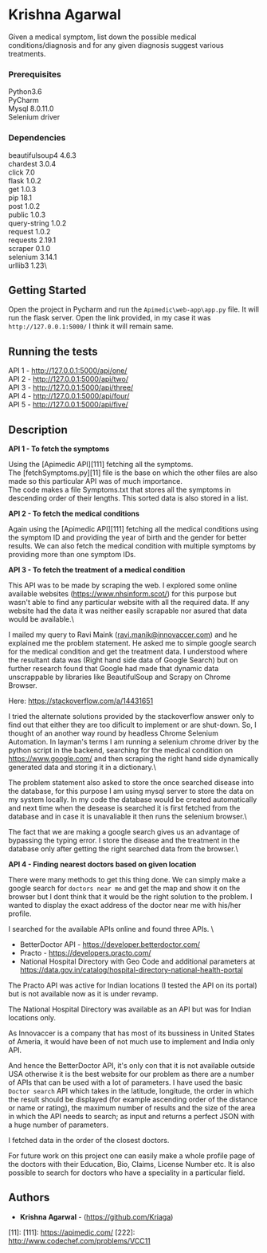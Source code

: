 # Krishna Agarwal

Given a medical symptom, list down the possible medical conditions/diagnosis and for
any given diagnosis suggest various treatments.

### Prerequisites

Python3.6 \
PyCharm \
Mysql 8.0.11.0 \
Selenium driver 


### Dependencies

beautifulsoup4 4.6.3 \
chardest 3.0.4\
click 7.0\
flask 1.0.2 \
get 1.0.3\
pip 18.1\
post 1.0.2\
public 1.0.3\
query-string 1.0.2\
request 1.0.2\
requests 2.19.1\
scraper 0.1.0\
selenium 3.14.1\
urllib3 1.23\


## Getting Started

Open the project in Pycharm and run the ```Apimedic\web-app\app.py``` file. It will run the flask server. Open the link provided, in my case it was ```http://127.0.0.1:5000/``` I think it will remain same.  



## Running the tests
API 1 - http://127.0.0.1:5000/api/one/ \
API 2 - http://127.0.0.1:5000/api/two/ \
API 3 - http://127.0.0.1:5000/api/three/ \
API 4 - http://127.0.0.1:5000/api/four/ \
API 5 - http://127.0.0.1:5000/api/five/ 

## Description

**API 1 - To fetch the symptoms**

Using the [Apimedic API][111] fetching all the symptoms.\
The [fetchSymptoms.py][11] file is the base on which the other files are also made so this particular API was of much importance.\
The code makes a file Symptoms.txt that stores all the symptoms in descending order of their lengths. This sorted data is also stored in a list. 


**API 2 - To fetch the medical conditions**

Again using the [Apimedic API][111] fetching all the medical conditions using the symptom ID and providing the year of birth and the gender for better results.
We can also fetch the medical condition with multiple symptoms by providing more than one symptom IDs.

**API 3 - To fetch the treatment of a medical condition**

This API was to be made by scraping the web. I explored some online available websites (https://www.nhsinform.scot/) for this purpose but wasn't able to find any particular website with all the required data. If any website had the data it was neither easily scrapable nor asured that data would be available.\

I mailed my query to Ravi Maink (ravi.manik@innovaccer.com) and he explained me the problem statement. He asked me to simple google search for the medical condition and get the treatment data. I understood where the resultant data was (Right hand side data of Google Search) but on further research found that Google had made that dynamic data unscrappable by libraries like BeautifulSoup and Scrapy on Chrome Browser.

Here:
https://stackoverflow.com/a/14431651

I tried the alternate solutions provided by the stackoverflow answer only to find out that either they are too dificult to implement or are shut-down. So, I thought of an another way round by headless Chrome Selenium Automation. In layman's terms I am running a selenium chrome driver by the python script in the backend, searching for the medical condition on https://www.google.com/ and then scraping the right hand side dynamically generated data and storing it in a dictionary.\

The problem statement also asked to store the once searched disease into the database, for this purpose I am using mysql server to store the data on my system locally. In my code the database would be created automatically and next time when the desease is searched it is first fetched from the database and in case it is unavaliable it then runs the selenium browser.\

The fact that we are making a google search gives us an advantage of bypassing the typing error. I store the disease and the treatment in the database only after getting the right searched data from the browser.\

**API 4 - Finding nearest doctors based on given location**

There were many methods to get this thing done. We can simply make a google search for ```doctors near me``` and get the map and show it on the browser but I dont think that it would be the right solution to the problem. I wanted to display the exact address of the doctor near me with his/her profile.

I searched for the available APIs online and found three APIs. \
*   BetterDoctor API - https://developer.betterdoctor.com/
*   Practo - https://developers.practo.com/
*   National Hospital Directory with Geo Code and additional parameters at https://data.gov.in/catalog/hospital-directory-national-health-portal

The Practo API was active for Indian locations (I tested the API on its portal) but is not available now as it is under revamp.

The National Hospital Directory was available as an API but was for Indian locations only.

As Innovaccer is a company that has most of its bussiness in United States of Ameria, it would have been of not much use to implement and India only API.

And hence the BetterDoctor API, it's only con that it is not available outside USA otherwise it is the best website for our problem as there are a number of APIs that can be used with a lot of parameters. I have used the basic ```Doctor search``` API which takes in the latitude, longitude, the order in which the result should be displayed (for example ascending order of the distance or name or rating), the maximum number of results and the size of the area in which the API needs to search; as input and returns a perfect JSON with a huge number of parameters. 

I fetched data in the order of the closest doctors.

For future work on this project one can easily make a whole profile page of the doctors with their Education, Bio, Claims, License Number etc. It is also possible to search for doctors who have a speciality in a particular field. 

<!-- ## Deployment

Add additional notes about how to deploy this on a live system -->


## Authors

* **Krishna Agarwal** - (https://github.com/Kriaga)

<!-- ## License

This project is licensed under the MIT License - see the [LICENSE.md](LICENSE.md) file for details -->

<!-- ## Acknowledgments

* Hat tip to anyone whose code was used
* Inspiration
* etc -->

[11]:
[111]: https://apimedic.com/
[222]: http://www.codechef.com/problems/VCC11